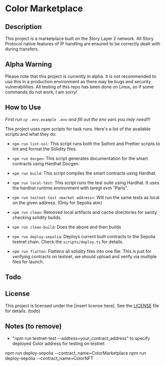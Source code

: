 # Color Marketplace

## Description

This project is a marketplace built on the Story Layer 2 network. All Story Protocol native features of IP handling are ensured to be correctly dealt with during transfers.

## Alpha Warning

Please note that this project is currently in alpha. It is not recommended to use this in a production environment as there may be bugs and security vulnerabilities. All testing of this repo has been done on Linux, so if some commands do not work, I am sorry!

## How to Use

*First run `cp .env.example .env` and fill out the env vars you may need!!!*

This project uses npm scripts for task runs. Here's a list of the available scripts and what they do:

- `npm run lint-sol`: This script runs both the Solhint and Prettier scripts to lint and format the Solidity files.

- `npm run docgen`: This script generates documentation for the smart contracts using Hardhat Docgen.

- `npm run build`: This script compiles the smart contracts using Hardhat.

- `npm run local-test`: This script runs the test suite using Hardhat. It uses the hardhat runtime environment with taregt evm "Paris".

- `npm run testnet-test <market address>`: Will run the same tests as local on the given address. (Only for Sepolia atm)

- `npm run clean`: Removed local artifacts and cache directories for sanity checking solidity builds.

- `npm run clean-build`: Does the above and then builds

- `npm run deploy-sepolia`: Deploys current built contracts to the Sepolia testnet chain. Check the `scripts/deploy.ts` for details.

- `npm run flatten`: Flattens all solidity files into one file. This is just for verifying contracts on testnet, we should upload and verify via multiple files for launch.

## Todo



## License

This project is licensed under the [insert license here]. See the [LICENSE](LICENSE) file for details. (todo)


## Notes (to remove)
- "npm run testnet-test --address=your_contract_address" to specify deployed Color address for testing on testnet

npm run deploy-sepolia --contract_name=ColorMarketplace
npm run deploy-sepolia --contract_name=ColorNFT